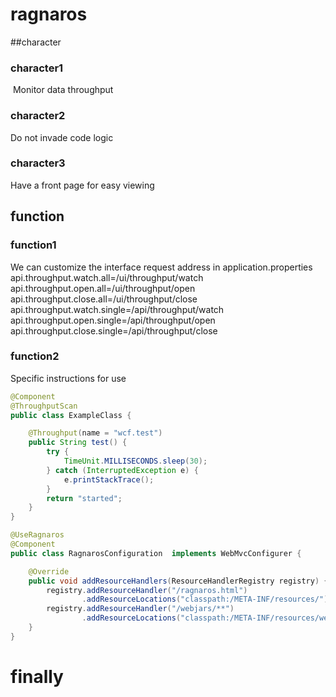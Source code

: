 # ragnaros
##character
### character1
 Monitor data throughput
### character2
Do not invade code logic
### character3
Have a front page for easy viewing
## function
### function1
We can customize the interface request address in application.properties
api.throughput.watch.all=/ui/throughput/watch
api.throughput.open.all=/ui/throughput/open
api.throughput.close.all=/ui/throughput/close
api.throughput.watch.single=/api/throughput/watch
api.throughput.open.single=/api/throughput/open
api.throughput.close.single=/api/throughput/close
### function2
Specific instructions for use
``` java
@Component
@ThroughputScan
public class ExampleClass {

    @Throughput(name = "wcf.test")
    public String test() {
        try {
            TimeUnit.MILLISECONDS.sleep(30);
        } catch (InterruptedException e) {
            e.printStackTrace();
        }
        return "started";
    }
}
```
``` java
@UseRagnaros
@Component
public class RagnarosConfiguration  implements WebMvcConfigurer {

    @Override
    public void addResourceHandlers(ResourceHandlerRegistry registry) {
        registry.addResourceHandler("/ragnaros.html")
                .addResourceLocations("classpath:/META-INF/resources/");
        registry.addResourceHandler("/webjars/**")
                .addResourceLocations("classpath:/META-INF/resources/webjars/");
    }
}
```
# finally
